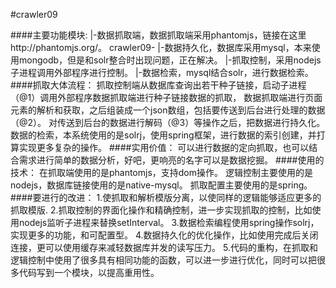#crawler09

####主要功能模块:
                     |-数据抓取端，数据抓取端采用phantomjs，链接在这里http://phantomjs.org/。
          crawler09- |-数据持久化，数据库采用mysql，本来使用mongodb，但是和solr整合时出现问题，正在解决。
                     |-抓取控制，采用nodejs子进程调用外部程序进行控制。
                     |-数据检索，mysql结合solr，进行数据检索。
####抓取大体流程：
              抓取控制端从数据库查询出若干种子链接，启动子进程（@1）调用外部程序数据抓取端进行种子链接数据的抓取，
          数据抓取端进行页面元素的解析和获取，之后组装成一个json数组，包括要传送到后台进行处理的数据（@2）。
          对传送到后台的数据进行解码（@3）等操作之后，把数据进行持久化。
          数据的检索，本系统使用的是solrj，使用spring框架，进行数据的索引创建，并打算实现更多复杂的操作。
####实用价值：
          可以进行数据的定向抓取，也可以结合需求进行简单的数据分析，好吧，更响亮的名字可以是数据挖掘。
####使用的技术：
          在抓取端使用的是phantomjs，支持dom操作。
          逻辑控制主要使用的是nodejs，数据库链接使用的是native-mysql。
          抓取配置主要使用的是spring。
####要进行的改进：
          1.使抓取和解析模版分离，以使同样的逻辑能够适应更多的抓取模版.
          2.抓取控制的界面化操作和精确控制，进一步实现抓取的控制，比如使用nodejs监听子进程来替换setInterval。
          3.数据检索编程使用spring操作solrj，实现更多的功能，和可配置型。
          4.数据持久化的优化操作，比如使用完成后关闭连接，更可以使用缓存来减轻数据库并发的读写压力。
          5.代码的重构，在抓取和逻辑控制中使用了很多具有相同功能的函数，可以进一步进行优化，同时可以把很多代码写到一个模块，以提高重用性。







